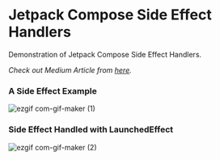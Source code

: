 # Jetpack Compose Side Effect Handlers

Demonstration of Jetpack Compose Side Effect Handlers.

_Check out Medium Article from [here]()._


### A Side Effect Example
![ezgif com-gif-maker (1)](https://user-images.githubusercontent.com/21693899/177344438-e9628c20-ec9a-4049-916d-0d43199c206c.gif)


### Side Effect Handled with LaunchedEffect
![ezgif com-gif-maker (2)](https://user-images.githubusercontent.com/21693899/177344658-0defcaec-1b96-4b2c-b499-3e1c50c72bb7.gif)

